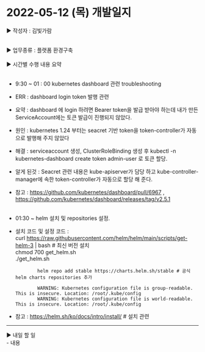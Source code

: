 <h1>2022-05-12 (목) 개발일지</h1>

▶ 작성자 : 김빛가람<br><br>

▶ 업무종류 : 플랫폼 환경구축 <br><br>
▶ 시간별 수행 내용 요약 <br><br>
  - 9:30 ~ 01 : 00 kubernetes dashboard 관련 troubleshooting
  - ERR : dashboard login token 발행 관련
  - 요약 : dashboard 에 login 하려면 Bearer token을 발급 받아야 하는데 내가 만든 ServiceAccount에는 토큰 발급이 진행되지 않았다.
  - 원인 : kubernetes 1.24 부터는 seacret 기반 token을 token-controller가 자동으로 발행해 주지 않았다
  - 해결 : serviceaccount 생성, ClusterRoleBinding 생성 후 kubectl -n kubernetes-dashboard create token admin-user 로 토큰 할당.
  - 알게 된것 : Seacret 관련 내용은 kube-apiserver가 담당 하고 kube-controller-manager에 속한 token-controller가 자동으로 할당 해 준다.
  - 참고 : https://github.com/kubernetes/dashboard/pull/6967 , https://github.com/kubernetes/dashboard/releases/tag/v2.5.1 <br><br>

  - 01:30 ~ helm 설치 및 repositories 설정.
  - 설치 코드 및 설정 코드 : <br> 
                curl https://raw.githubusercontent.com/helm/helm/main/scripts/get-helm-3 | bash # 최신 버전 설치 <br>
                chmod 700 get_helm.sh <br>
                ./get_helm.sh <br>
                
                helm repo add stable https://charts.helm.sh/stable # 공식 helm charts repositories 추가
                
                WARNING: Kubernetes configuration file is group-readable. This is insecure. Location: /root/.kube/config
                WARNING: Kubernetes configuration file is world-readable. This is insecure. Location: /root/.kube/config

  - 참고 : https://helm.sh/ko/docs/intro/install/    # 설치 관련
<hr>
▶ 내일 할 일<br>
- 내용

